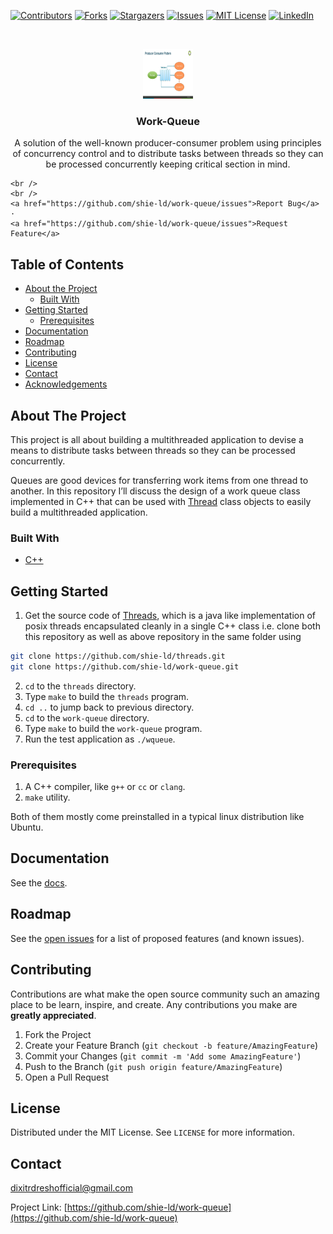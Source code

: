 [![Contributors][contributors-shield]][contributors-url]
[![Forks][forks-shield]][forks-url]
[![Stargazers][stars-shield]][stars-url]
[![Issues][issues-shield]][issues-url]
[![MIT License][license-shield]][license-url]
[![LinkedIn][linkedin-shield]][linkedin-url]




<!-- PROJECT LOGO -->
<br />
<p align="center">
  <a href="https://github.com/shie-ld/work-queue">
    <img src="images/logo.jpg" alt="Logo" width="80" height="80">
  </a>

  <h3 align="center">Work-Queue</h3>

  <p align="center">
   A solution of the well-known producer-consumer problem using principles of concurrency control and to distribute tasks between threads so they can be processed concurrently keeping critical section in mind.

    <br />
    <br />
    <a href="https://github.com/shie-ld/work-queue/issues">Report Bug</a>
    ·
    <a href="https://github.com/shie-ld/work-queue/issues">Request Feature</a>
  </p>
</p>



<!-- TABLE OF CONTENTS -->
## Table of Contents

* [About the Project](#about-the-project)
  * [Built With](#built-with)
* [Getting Started](#getting-started)
  * [Prerequisites](#prerequisites)
* [Documentation](#documentation)
* [Roadmap](#roadmap)
* [Contributing](#contributing)
* [License](#license)
* [Contact](#contact)
* [Acknowledgements](#acknowledgements)



<!-- ABOUT THE PROJECT -->
## About The Project


This project is all about building a multithreaded application to devise a means to distribute tasks between threads so they can be processed concurrently.

Queues are good devices for transferring work items from one thread to another. In this repository I’ll discuss the design of a work queue class implemented in C++ that can be used with [Thread](https://github.com/shie-ld/threads) class objects to easily build a multithreaded application.


### Built With
* [C++](https://www.cplusplus.com/)


<!-- GETTING STARTED -->
## Getting Started

1. Get the source code of [Threads](https://github.com/shie-ld/threads), which is a java like implementation of posix threads encapsulated cleanly in a single C++ class i.e. clone both this repository as well as above repository in the same folder using
```sh
git clone https://github.com/shie-ld/threads.git
git clone https://github.com/shie-ld/work-queue.git
```

2. `cd` to the `threads` directory.
3. Type `make` to build the `threads` program.
4. `cd ..` to jump back to previous directory.
5. `cd` to the `work-queue` directory.
6. Type `make` to build the `work-queue` program.
7. Run the test application as `./wqueue`.


### Prerequisites

1. A C++ compiler, like `g++` or `cc` or `clang`.
2. `make` utility.

Both of them mostly come preinstalled in a typical linux distribution like Ubuntu. 



<!-- DOCUMENTATION -->
## Documentation

See the [docs](./docs/docs.md).

<!-- ROADMAP -->
## Roadmap

See the [open issues](https://github.com/shie-ld/work-queue/issues) for a list of proposed features (and known issues).



<!-- CONTRIBUTING -->
## Contributing

Contributions are what make the open source community such an amazing place to be learn, inspire, and create. Any contributions you make are **greatly appreciated**.

1. Fork the Project
2. Create your Feature Branch (`git checkout -b feature/AmazingFeature`)
3. Commit your Changes (`git commit -m 'Add some AmazingFeature'`)
4. Push to the Branch (`git push origin feature/AmazingFeature`)
5. Open a Pull Request



<!-- LICENSE -->
## License

Distributed under the MIT License. See `LICENSE` for more information.



<!-- CONTACT -->
## Contact

dixitrdreshofficial@gmail.com

Project Link: [https://github.com/shie-ld/work-queue](https://github.com/shie-ld/work-queue)





<!-- MARKDOWN LINKS & IMAGES -->
<!-- https://www.markdownguide.org/basic-syntax/#reference-style-links -->
[contributors-shield]: https://img.shields.io/github/contributors/shie-ld/threads.svg?style=flat-square
[contributors-url]: https://github.com/shie-ld/threads/graphs/contributors
[forks-shield]: https://img.shields.io/github/forks/shie-ld/threads.svg?style=flat-square
[forks-url]: https://github.com/shie-ld/threads/network/members
[stars-shield]: https://img.shields.io/github/stars/shie-ld/threads.svg?style=flat-square
[stars-url]: https://github.com/shie-ld/threads/stargazers
[issues-shield]: https://img.shields.io/github/issues/shie-ld/threads.svg?style=flat-square
[issues-url]: https://github.com/shie-ld/threads/issues
[license-shield]: https://img.shields.io/github/license/shie-ld/threads.svg?style=flat-square
[license-url]: https://github.com/shie-ld/threads/blob/master/LICENSE.txt
[linkedin-shield]: https://img.shields.io/badge/-LinkedIn-black.svg?style=flat-square&logo=linkedin&colorB=555
[linkedin-url]: https://linkedin.com/in/rudresh-dixit-11a15618a/

